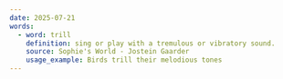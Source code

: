 ```yaml
---
date: 2025-07-21
words:
  - word: trill
    definition: sing or play with a tremulous or vibratory sound.
    source: Sophie's World - Jostein Gaarder
    usage_example: Birds trill their melodious tones
---
```

